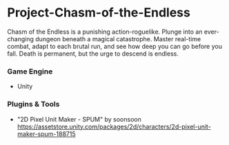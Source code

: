 # Project-Chasm-of-the-Endless
Chasm of the Endless is a punishing action-roguelike. Plunge into an ever-changing dungeon beneath a magical catastrophe. Master real-time combat, adapt to each brutal run, and see how deep you can go before you fall. Death is permanent, but the urge to descend is endless.


### Game Engine
- Unity

### Plugins & Tools
- "2D Pixel Unit Maker - SPUM" by soonsoon https://assetstore.unity.com/packages/2d/characters/2d-pixel-unit-maker-spum-188715
